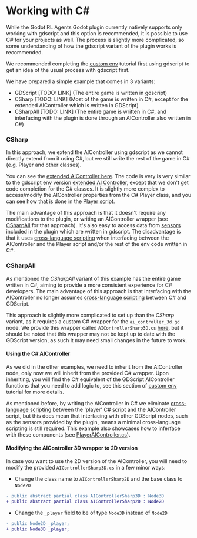 # Working with C#

While the Godot RL Agents Godot plugin currently natively supports only working with gdscript and this option is recommended, 
it is possible to use C# for your projects as well. The process is slightly more complicated, so some understanding of
how the gdscript variant of the plugin works is recommended.

We recommended completing the [custom env](https://github.com/edbeeching/godot_rl_agents/blob/main/docs/CUSTOM_ENV.md) tutorial first using
gdscript to get an idea of the usual process with gdscript first.

We have prepared a simple example that comes in 3 variants:
- GDScript [TODO: LINK] (The entire game is written in gdscript)
- CSharp [TODO: LINK] (Most of the game is written in C#, except for the extended AIController which is written in GDScript)
- CSharpAll [TODO: LINK] (The entire game is written in C#, and interfacing with the plugin is done through an AIController also  written in C#)

### CSharp

In this approach, we extend the AIController using gdscript as we cannot directly extend from it using C#, but we still write the rest of the game in C# (e.g. Player and other classes). 

You can see the [extended AIController here](https://github.com/edbeeching/godot_rl_agents_examples/blob/AddSimpleTestEnv/examples/TestExamples/SimpleReachGoal/CSharp/scenes/player/player_ai_controller.gd). The code is very is very similar to the gdscript env version [extended AI Controller](https://github.com/edbeeching/godot_rl_agents_examples/blob/AddSimpleTestEnv/examples/TestExamples/SimpleReachGoal/GDScript/scenes/player/player_ai_controller.gd), except that we don't get code completion for the C# classes. It is slightly more complex to access/modify the AIController properties from the C# Player class, and you can see how that is done in the [Player script](https://github.com/edbeeching/godot_rl_agents_examples/blob/AddSimpleTestEnv/examples/TestExamples/SimpleReachGoal/CSharp/scenes/player/Player.cs).

The main advantage of this approach is that it doesn't require any modifications to the plugin, or writing an AIController wrapper (see [CSharpAll](#csharpall) for that approach). It's also easy to access data from [sensors](https://github.com/edbeeching/godot_rl_agents/blob/main/docs/NODE_REFERENCE.md#sensors) included in the plugin which are written in gdscript. The disadvantage is that it uses [cross-language scripting](https://docs.godotengine.org/en/stable/tutorials/scripting/cross_language_scripting.html) when interfacing between the AIController and the Player script and/or the rest of the env code written in C#.

### CSharpAll

As mentioned the _CSharpAll_ variant of this example has the entire game written in C#, aiming to provide a more 
consistent experience for C# developers. The main advantage of this approach is that interfacing with the AIController 
no longer assumes [cross-language scripting](https://docs.godotengine.org/en/stable/tutorials/scripting/cross_language_scripting.html) between C# and GDScript.

This approach is slightly more complicated to set up than the _CSharp_ variant, as it requires a custom C# wrapper for 
the `ai_controller_3d.gd` node. We provide this wrapper called `AIControllerSharp3D.cs` [here](https://github.com/edbeeching/godot_rl_agents_examples/blob/AddSimpleTestEnv/examples/TestExamples/SimpleReachGoal/CSharpAll/scenes/player/AIControllerSharp3D.cs),
but it should be noted that this wrapper may not be kept up to date with the GDScript version, as such it may need small
changes in the future to work.

[//]: # "TODO: Change `AIControllerSharp3D.cs` branch infix to main when merged"

#### Using the C# AIController

As we did in the other examples, we need to inherit from the AIController node, only now we will inherit from the 
provided C# wrapper. Upon inheriting, you will find the C# equivalent of the GDScript AIController functions that you 
need to add logic to, see this section of [custom env](https://github.com/edbeeching/godot_rl_agents/blob/main/docs/CUSTOM_ENV.md#adding-the-ai-controller) tutorial for more details.

As mentioned before, by writing the AIController in C# we eliminate [cross-language scripting](https://docs.godotengine.org/en/stable/tutorials/scripting/cross_language_scripting.html) between the 'player'
C# script and the AIController script, but this does mean that interfacing with other GDScript nodes, such as the 
sensors provided by the plugin, means a minimal cross-language scripting is still required. This example also showcases
how to inferface with these components (see [PlayerAIController.cs](https://github.com/edbeeching/godot_rl_agents_examples/blob/AddSimpleTestEnv/examples/TestExamples/SimpleReachGoal/CSharpAll/scenes/player/PlayerAIController.cs)).

[//]: # "TODO: Change `PlayerAIController` branch infix to main when merged"

#### Modifying the AIController 3D wrapper to 2D version

In case you want to use the 2D version of the AIController, you will need to modify the provided 
`AIControllerSharp3D.cs` in a few minor ways:
- Change the class name to `AIControllerSharp2D` and the base class to `Node2D`
```diff
- public abstract partial class AIControllerSharp3D : Node3D
+ public abstract partial class AIControllerSharp2D : Node2D
```
- Change the `_player` field to be of type `Node3D` instead of `Node2D`
```diff
- public Node2D _player;
+ public Node3D _player;
```
